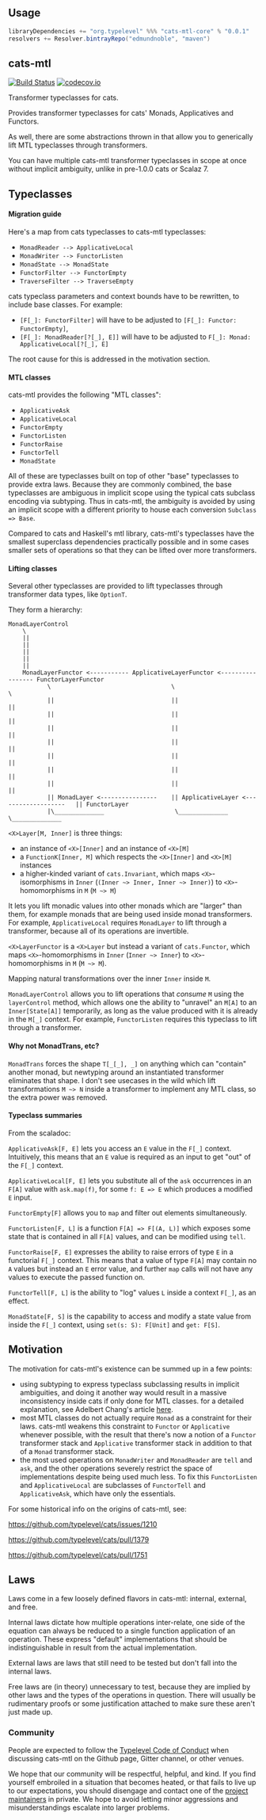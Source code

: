 ## Usage
```scala
libraryDependencies += "org.typelevel" %%% "cats-mtl-core" % "0.0.1"
resolvers += Resolver.bintrayRepo("edmundnoble", "maven")
```

## cats-mtl

[![Build Status](https://api.travis-ci.org/edmundnoble/cats-mtl.svg)](https://travis-ci.org/edmundnoble/cats-mtl)
[![codecov.io](http://codecov.io/github/edmundnoble/cats-mtl/coverage.svg?branch=master)](http://codecov.io/github/edmundnoble/cats-mtl?branch=master)

Transformer typeclasses for cats.

Provides transformer typeclasses for cats' Monads, Applicatives and Functors.

As well, there are some abstractions thrown in that allow you
to generically lift MTL typeclasses through transformers.

You can have multiple cats-mtl transformer typeclasses in scope at once
without implicit ambiguity, unlike in pre-1.0.0 cats or Scalaz 7.

## Typeclasses

#### Migration guide

Here's a map from cats typeclasses to cats-mtl typeclasses:
 - `MonadReader --> ApplicativeLocal`
 - `MonadWriter --> FunctorListen`
 - `MonadState --> MonadState`
 - `FunctorFilter --> FunctorEmpty`
 - `TraverseFilter --> TraverseEmpty`

cats typeclass parameters and context bounds have to be rewritten, to include base classes.
For example: 
- `[F[_]: FunctorFilter]` will have to be adjusted to `[F[_]: Functor: FunctorEmpty]`,
- `[F[_]: MonadReader[?[_], E]]` will have to be adjusted to `F[_]: Monad: ApplicativeLocal[?[_], E]`

The root cause for this is addressed in the motivation section.

#### MTL classes

cats-mtl provides the following "MTL classes":
 - `ApplicativeAsk`
 - `ApplicativeLocal`
 - `FunctorEmpty`
 - `FunctorListen`
 - `FunctorRaise`
 - `FunctorTell`
 - `MonadState`

All of these are typeclasses built on top of other "base" typeclasses to provide extra laws.
Because they are commonly combined, the base typeclasses are ambiguous in implicit scope using
the typical cats subclass encoding via subtyping. Thus in cats-mtl, the ambiguity is avoided by using
an implicit scope with a different priority to house each conversion `Subclass => Base`.

Compared to cats and Haskell's mtl library, cats-mtl's typeclasses have the smallest superclass dependencies
practically possible and in some cases smaller sets of operations so that they can be lifted over more transformers.

#### Lifting classes

Several other typeclasses are provided to lift typeclasses
through transformer data types, like `OptionT`.

They form a hierarchy:
```
MonadLayerControl
    \
    ||
    ||
    ||
    ||
    ||
    MonadLayerFunctor <----------- ApplicativeLayerFunctor <----------------- FunctorLayerFunctor
           \                                  \                                          \
           ||                                 ||                                         ||
           ||                                 ||                                         ||
           ||                                 ||                                         ||
           ||                                 ||                                         ||
           ||                                 ||                                         ||
           ||                                 ||                                         ||
           ||                                 ||                                         ||
           || MonadLayer <----------------    || ApplicativeLayer <-------------------   || FunctorLayer
           |\______________                    \______________                            \______________
```

`<X>Layer[M, Inner]` is three things:
 - an instance of `<X>[Inner]` and an instance of `<X>[M]`
 - a `FunctionK[Inner, M]` which respects the `<X>[Inner]` and `<X>[M]` instances
 - a higher-kinded variant of `cats.Invariant`, which maps
   `<X>`-isomorphisms in `Inner` (`(Inner ~> Inner, Inner ~> Inner)`) to
   `<X>`-homomorphisms in `M` (`M ~> M`)

It lets you lift monadic values into other monads which are "larger" than them,
for example monads that are being used inside monad transformers.
For example, `ApplicativeLocal` requires `MonadLayer` to lift through a transformer, because
all of its operations are invertible.

`<X>LayerFunctor` is a `<X>Layer` but instead a variant of `cats.Functor`, which maps
`<X>`-homomorphisms in `Inner` (`Inner ~> Inner`) to
`<X>`-homomorphisms in `M` (`M ~> M`).

Mapping natural transformations over the inner `Inner` inside `M`.

`MonadLayerControl` allows you to lift operations that *consume* `M` using the `layerControl` method,
which allows one the ability to "unravel" an `M[A]` to an `Inner[State[A]]` temporarily,
as long as the value produced with it is already in the `M[_]` context.
For example, `FunctorListen` requires this typeclass to lift through a transformer.

#### Why not MonadTrans, etc?
`MonadTrans` forces the shape `T[_[_], _]` on anything which can "contain" another monad,
but newtyping around an instantiated transformer eliminates that shape. I don't see usecases
in the wild which lift transformations `M ~> N` inside a transformer to implement any MTL class,
so the extra power was removed.

#### Typeclass summaries
From the scaladoc:

`ApplicativeAsk[F, E]` lets you access an `E` value in the `F[_]` context.
Intuitively, this means that an `E` value is required as an input to get "out" of the `F[_]` context.

`ApplicativeLocal[F, E]` lets you substitute all of the `ask` occurrences in an `F[A]` value with
`ask.map(f)`, for some `f: E => E` which produces a modified `E` input.

`FunctorEmpty[F]` allows you to `map` and filter out elements simultaneously.

`FunctorListen[F, L]` is a function `F[A] => F[(A, L)]` which exposes some state
that is contained in all `F[A]` values, and can be modified using `tell`.

`FunctorRaise[F, E]` expresses the ability to raise errors of type `E` in a functorial `F[_]` context.
This means that a value of type `F[A]` may contain no `A` values but instead an `E` error value,
and further `map` calls will not have any values to execute the passed function on.

`FunctorTell[F, L]` is the ability to "log" values `L` inside a context `F[_]`, as an effect.

`MonadState[F, S]` is the capability to access and modify a state value
from inside the `F[_]` context, using `set(s: S): F[Unit]` and `get: F[S]`.

## Motivation

The motivation for cats-mtl's existence can be summed up in a few points:
- using subtyping to express typeclass subclassing results in implicit ambiguities,
  and doing it another way would result in a massive inconsistency inside cats if only done for MTL classes.
  for a detailed explanation, see Adelbert Chang's article
  [here](http://typelevel.org/blog/2016/09/30/subtype-typeclasses.html).
- most MTL classes do not actually require `Monad` as a constraint for their laws.
  cats-mtl weakens this constraint to `Functor` or `Applicative` whenever possible,
  with the result that there's now a notion of a `Functor` transformer stack and 
  `Applicative` transformer stack in addition to that of a `Monad` transformer stack.
- the most used operations on `MonadWriter` and `MonadReader` are `tell` and `ask`,
  and the other operations severely restrict the space of implementations despite being
  used much less. To fix this `FunctorListen` and `ApplicativeLocal` are subclasses
  of `FunctorTell` and `ApplicativeAsk`, which have only the essentials.

For some historical info on the origins of cats-mtl, see:

https://github.com/typelevel/cats/issues/1210

https://github.com/typelevel/cats/pull/1379

https://github.com/typelevel/cats/pull/1751

## Laws

Laws come in a few loosely defined flavors in cats-mtl: internal, external, and free.

Internal laws dictate how multiple operations inter-relate,
one side of the equation can always be reduced to a single function application of an operation.
These express "default" implementations that should be indistinguishable in result from the actual implementation.

External laws are laws that still need to be tested but don't fall into the internal laws.

Free laws are (in theory) unnecessary to test, because they are implied by other laws and the 
types of the operations in question. There will usually be rudimentary proofs 
or some justification attached to make sure these aren't just made up.

### Community

People are expected to follow the
[Typelevel Code of Conduct](http://typelevel.org/conduct.html) when
discussing cats-mtl on the Github page, Gitter channel, or other
venues.

We hope that our community will be respectful, helpful, and kind. If
you find yourself embroiled in a situation that becomes heated, or
that fails to live up to our expectations, you should disengage and
contact one of the [project maintainers](#maintainers) in private. We
hope to avoid letting minor aggressions and misunderstandings escalate
into larger problems.


